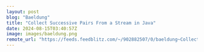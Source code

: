 ```yaml
---
layout: post
blog: "Baeldung"
title: "Collect Successive Pairs From a Stream in Java"
date: 2024-08-15T03:40:57Z
image: images/baeldung.png
remote_url: "https://feeds.feedblitz.com/~/902882507/0/baeldung~Collect-Successive-Pairs-From-a-Stream-in-Java"
---
```

